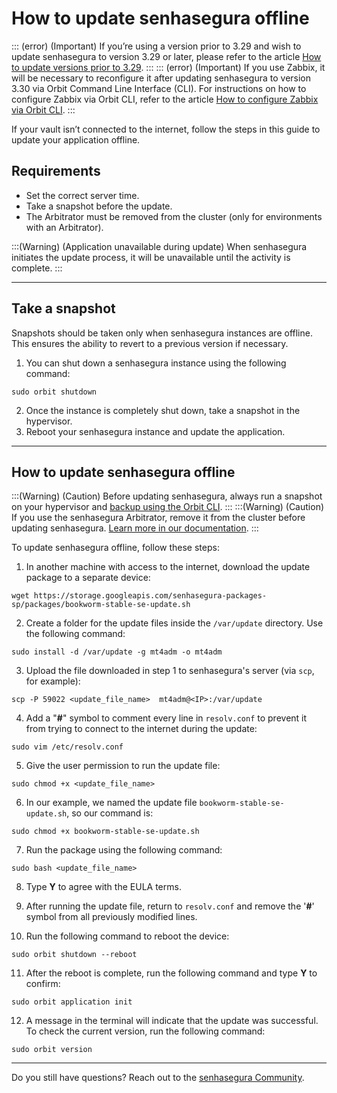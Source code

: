 # How to update senhasegura offline

::: (error) (Important)
If you’re using a version prior to 3.29 and wish to update senhasegura to version 3.29 or later, please refer to the article [How to update versions prior to 3.29](/v3-32/docs/installation-how-to-update-versions-prior-to-329-offline).
:::
::: (error) (Important)
If you use Zabbix, it will be necessary to reconfigure it after updating senhasegura to version 3.30 via Orbit Command Line Interface (CLI). For instructions on how to configure Zabbix via Orbit CLI, refer to the article [How to configure Zabbix via Orbit CLI](/v3-32/docs/orbit-cli-how-to-configure-zabbix-via-orbit-cli).
:::

If your vault isn’t connected to the internet, follow the steps in this guide to update your application offline.

## Requirements

* Set the correct server time.
* Take a snapshot before the update.
* The Arbitrator must be removed from the cluster (only for environments with an Arbitrator).

:::(Warning) (Application unavailable during update)
When senhasegura initiates the update process, it will be unavailable until the activity is complete.
:::

* * *

## Take a snapshot

Snapshots should be taken only when senhasegura instances are offline. This ensures the ability to revert to a previous version if necessary.

1. You can shut down a senhasegura instance using the following command:
```Shell
sudo orbit shutdown
```
2. Once the instance is completely shut down, take a snapshot in the hypervisor. 
3. Reboot your senhasegura instance and update the application.

* * *
## How to update senhasegura offline 
:::(Warning) (Caution)
Before updating senhasegura, always run a snapshot on your hypervisor and [backup using the Orbit CLI](/v3-32/docs/orbit-cli-set-up-backup-schedule).
:::
:::(Warning) (Caution)
If you use the senhasegura Arbitrator, remove it from the cluster before updating senhasegura. [Learn more in our documentation](/v3-32/docs/arbitrator-remove-arbitrator).
:::

To update senhasegura offline, follow these steps:

1. In another machine with access to the internet, download the update package to a separate device:
```Shell
wget https://storage.googleapis.com/senhasegura-packages-sp/packages/bookworm-stable-se-update.sh

```
2. Create a folder for the update files inside the `/var/update` directory.  Use the following command:
```Shell
sudo install -d /var/update -g mt4adm -o mt4adm
```
3. Upload the file downloaded in step 1 to senhasegura's server (via `scp`, for example):
```Shell
scp -P 59022 <update_file_name>  mt4adm@<IP>:/var/update
```
4. Add a "**#**" symbol to comment every line in `resolv.conf` to prevent it from trying to connect to the internet during the update:
```Shell
sudo vim /etc/resolv.conf
```
5. Give the user permission to run the update file:
```Shell
sudo chmod +x <update_file_name>
```
6. In our example, we named the update file `bookworm-stable-se-update.sh`, so our command is:
```Shell
sudo chmod +x bookworm-stable-se-update.sh
```

7. Run the package using the following command:
```Shell
sudo bash <update_file_name>
```
8. Type **Y** to agree with the EULA terms.

9. After running the update file, return to `resolv.conf` and remove the '**#**' symbol from all previously modified lines.

10. Run the following command to reboot the device:
```Shell
sudo orbit shutdown --reboot
```
11. After the reboot is complete, run the following command and type **Y** to confirm:
```Shell
sudo orbit application init
```

12. A message in the terminal will indicate that the update was successful. To check the current version, run the following command:
```Shell
sudo orbit version
```

* * *

Do you still have questions? Reach out to the [senhasegura Community](https://community.senhasegura.io/).